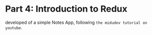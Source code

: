 # Part 4: Introduction to Redux

developed of a simple Notes App, following `the midudev tutorial on youtube`.